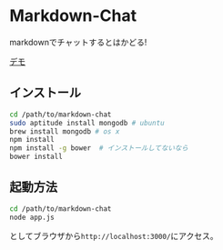 # Markdown-Chat

markdownでチャットするとはかどる!

[デモ](http://markdown-chat.herokuapp.com)

## インストール

```bash
cd /path/to/markdown-chat
sudo aptitude install mongodb # ubuntu
brew install mongodb # os x
npm install
npm install -g bower  # インストールしてないなら
bower install
```


## 起動方法

```bash
cd /path/to/markdown-chat
node app.js
```

としてブラウザから`http://localhost:3000/`にアクセス。
